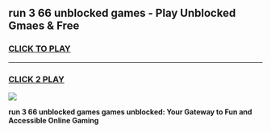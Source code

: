 
## run 3 66 unblocked games - Play Unblocked Gmaes & Free
<h3>
<a href="https://news.freeplayer.one?title=run_3_66_unblocked_games&ref=16F">CLICK TO PLAY</a></h3>
<hr>

<h3>
<a href="https://news.freeplayer.one?title=run_3_66_unblocked_games&ref=16F">CLICK 2 PLAY</a>
  
</h3>

<a href="https://news.freeplayer.one?title=run_3_66_unblocked_games&ref=16F/"><img src="https://clearcache.store/games.png"></a>


**run 3 66 unblocked games games unblocked: Your Gateway to Fun and Accessible Online Gaming**
